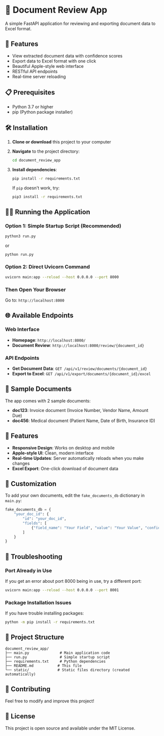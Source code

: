 # 📄 Document Review App

A simple FastAPI application for reviewing and exporting document data to Excel format.

## 🚀 Features

- View extracted document data with confidence scores
- Export data to Excel format with one click
- Beautiful Apple-style web interface
- RESTful API endpoints
- Real-time server reloading

## 📋 Prerequisites

- Python 3.7 or higher
- pip (Python package installer)

## 🛠️ Installation

1. **Clone or download** this project to your computer

2. **Navigate** to the project directory:

   ```bash
   cd document_review_app
   ```

3. **Install dependencies**:

   ```bash
   pip install -r requirements.txt
   ```

   If `pip` doesn't work, try:

   ```bash
   pip3 install -r requirements.txt
   ```

## 🏃‍♂️ Running the Application

### Option 1: Simple Startup Script (Recommended)

```bash
python3 run.py
```

or

```bash
python run.py
```

### Option 2: Direct Uvicorn Command

```bash
uvicorn main:app --reload --host 0.0.0.0 --port 8000
```

### Then Open Your Browser

Go to: `http://localhost:8000`

## 🌐 Available Endpoints

### Web Interface

- **Homepage**: `http://localhost:8000/`
- **Document Review**: `http://localhost:8000/review/{document_id}`

### API Endpoints

- **Get Document Data**: `GET /api/v1/review/documents/{document_id}`
- **Export to Excel**: `GET /api/v1/export/documents/{document_id}/excel`

## 📁 Sample Documents

The app comes with 2 sample documents:

- **doc123**: Invoice document (Invoice Number, Vendor Name, Amount Due)
- **doc456**: Medical document (Patient Name, Date of Birth, Insurance ID)

## 🎨 Features

- **Responsive Design**: Works on desktop and mobile
- **Apple-style UI**: Clean, modern interface
- **Real-time Updates**: Server automatically reloads when you make changes
- **Excel Export**: One-click download of document data

## 🔧 Customization

To add your own documents, edit the `fake_documents_db` dictionary in `main.py`:

```python
fake_documents_db = {
    "your_doc_id": {
        "id": "your_doc_id",
        "fields": [
            {"field_name": "Your Field", "value": "Your Value", "confidence": 0.95},
        ]
    }
}
```

## 🐛 Troubleshooting

### Port Already in Use

If you get an error about port 8000 being in use, try a different port:

```bash
uvicorn main:app --reload --host 0.0.0.0 --port 8001
```

### Package Installation Issues

If you have trouble installing packages:

```bash
python -m pip install -r requirements.txt
```

## 📝 Project Structure

```
document_review_app/
├── main.py              # Main application code
├── run.py               # Simple startup script
├── requirements.txt     # Python dependencies
├── README.md           # This file
└── static/             # Static files directory (created automatically)
```

## 🤝 Contributing

Feel free to modify and improve this project!

## 📄 License

This project is open source and available under the MIT License.
